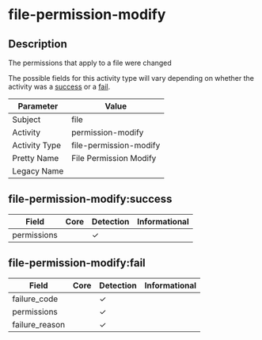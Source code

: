 file-permission-modify
======================

Description
-----------
The permissions that apply to a file were changed

The possible fields for this activity type will vary depending on whether the activity was a [success](#file-permission-modifysuccess) or a [fail](#file-permission-modifyfail).

| Parameter     | Value                  |
| ------------- | ---------------------- |
| Subject       | file                   |
| Activity      | permission-modify      |
| Activity Type | file-permission-modify |
| Pretty Name   | File Permission Modify |
| Legacy Name   |                        |

file-permission-modify:success
------------------------------

| Field       | Core | Detection | Informational |
| ----------- | ---- | --------- | ------------- |
| permissions |      | &#10003;  |               |

file-permission-modify:fail
---------------------------

| Field          | Core | Detection | Informational |
| -------------- | ---- | --------- | ------------- |
| failure_code   |      | &#10003;  |               |
| permissions    |      | &#10003;  |               |
| failure_reason |      | &#10003;  |               |